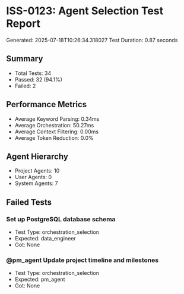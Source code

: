 # ISS-0123: Agent Selection Test Report

Generated: 2025-07-18T10:26:34.318027
Test Duration: 0.87 seconds

## Summary
- Total Tests: 34
- Passed: 32 (94.1%)
- Failed: 2

## Performance Metrics
- Average Keyword Parsing: 0.34ms
- Average Orchestration: 50.27ms
- Average Context Filtering: 0.00ms
- Average Token Reduction: 0.0%

## Agent Hierarchy
- Project Agents: 10
- User Agents: 0
- System Agents: 7

## Failed Tests

### Set up PostgreSQL database schema
- Test Type: orchestration_selection
- Expected: data_engineer
- Got: None

### @pm_agent Update project timeline and milestones
- Test Type: orchestration_selection
- Expected: pm_agent
- Got: None